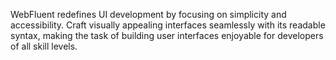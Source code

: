 WebFluent redefines UI development by focusing on simplicity and accessibility. Craft visually appealing interfaces seamlessly with its readable syntax, making the task of building user interfaces enjoyable for developers of all skill levels.
